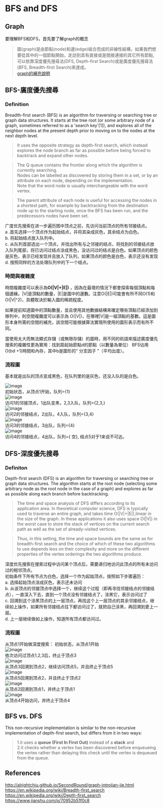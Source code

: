 # BFS and DFS
## Graph
要理解BFS和DFS，首先要了解graph的概念                          
>圖(graph)是由節點(node)和邊(edge)組合而成的非線性結構，如果我們想要從其中的一個節點開始，走訪到其有直接或是間接連接的其它所有節點,可以依靠深度優先搜尋法(DFS, Depth-first Search)或是廣度優先搜尋法(BFS, Breadth-first Search)來達成。                       
[graph的補充說明](http://alrightchiu.github.io/SecondRound/graph-introjian-jie.html)          

## BFS-廣度優先搜尋
### Definition
Breadth-first search (BFS) is an algorithm for traversing or searching tree or graph data structures. It starts at the tree root (or some arbitrary node of a graph, sometimes referred to as a 'search key'[1]), and explores all of the neighbor nodes at the present depth prior to moving on to the nodes at the next depth level.              
         
>It uses the opposite strategy as depth-first search, which instead explores the node branch as far as possible before being forced to backtrack and expand other nodes.                                       

>The Q queue contains the frontier along which the algorithm is currently searching.               
Nodes can be labelled as discovered by storing them in a set, or by an attribute on each node, depending on the implementation.                       
>Note that the word node is usually interchangeable with the word vertex.            

>The parent attribute of each node is useful for accessing the nodes in a shortest path, for example by backtracking from the destination node up to the starting node, once the BFS has been run, and the predecessors nodes have been set.           
                 
广度优先搜索在进一步遍历图中顶点之前，先访问当前顶点的所有邻接结点。                 
a .首先选择一个顶点作为起始结点，并将其染成灰色，其余结点为白色。           
b. 将起始结点放入队列中。          
c. 从队列首部选出一个顶点，并找出所有与之邻接的结点，将找到的邻接结点放入队列尾部，将已访问过结点涂成黑色，没访问过的结点是白色。如果顶点的颜色是灰色，表示已经发现并且放入了队列，如果顶点的颜色是白色，表示还没有发现          
d. 按照同样的方法处理队列中的下一个结点。          
           
### 時間與複雜度           
時間複雜度可以表示為**O(|V|+|E|)** ，因為在最壞的情況下都會探索每個頂點和每個邊緣。|V|是頂點的數量，|E|是圖中的邊數。注意O(|E|)可能會有所不同O(1)和 O(|V|^2)，具體取決於輸入圖的稀疏程度。         
           
如果提前知道圖中的頂點數量，並且使用其他數據結構來確定哪些頂點已經添加到隊列中，則空間複雜度可以表示為 O(|V|)，在哪裡|V|是一組頂點的基數。這是圖形本身所需的空間的補充，該空間可能根據算法實現所使用的圖形表示而有所不同。       
            
當使用太大而無法顯式存儲（或無限存儲）的圖時，用不同的術語來描述廣度優先搜索的複雜性更為實用：找到距起始節點d的節點（以數量為單位） BFS佔用O(bd +1)時間和內存，其中b是圖形的“ 分支因子 ”（平均出度）。        
          
### 流程圖         
基本就是出队的顶点变成黑色，在队列里的是灰色，还没入队的是白色。        
                          
![image](https://github.com/wangshuti/DSA/blob/master/week12/BFS1.JPG)         
初始状态，从顶点1开始，队列={1}              
![image](https://github.com/wangshuti/DSA/blob/master/week12/BFS2.JPG)         
访问1的邻接顶点，1出队变黑，2,3入队，队列={2,3,}             
![image](https://github.com/wangshuti/DSA/blob/master/week12/BFS3.JPG)   
访问2的邻接结点，2出队，4入队，队列={3,4}             
![image](https://github.com/wangshuti/DSA/blob/master/week12/BFS4.JPG)   
访问3的邻接结点，3出队，队列={4}          
![image](https://github.com/wangshuti/DSA/blob/master/week12/BFS5.JPG)         
访问4的邻接结点，4出队，队列={ 空}, 结点5对于1来说不可达。         
           
## DFS-深度優先搜尋          
### Definiton
Depth-first search (DFS) is an algorithm for traversing or searching tree or graph data structures. The algorithm starts at the root node (selecting some arbitrary node as the root node in the case of a graph) and explores as far as possible along each branch before backtracking.          
               
>The time and space analysis of DFS differs according to its application area. In theoretical computer science, DFS is typically used to traverse an entire graph, and takes time O(|V|+|E|),linear in the size of the graph. In these applications it also uses space O(|V|) in the worst case to store the stack of vertices on the current search path as well as the set of already-visited vertices.          
       
>Thus, in this setting, the time and space bounds are the same as for breadth-first search and the choice of which of these two algorithms to use depends less on their complexity and more on the different properties of the vertex orderings the two algorithms produce.
             
深度优先搜索在搜索过程中访问某个顶点后，需要递归地访问此顶点的所有未访问过的相邻顶点。          
初始条件下所有节点为白色，选择一个作为起始顶点，按照如下步骤遍历：           
a. 选择起始顶点涂成灰色，表示还未访问           
b. 从该顶点的邻接顶点中选择一个，继续这个过程（即再寻找邻接结点的邻接结点），一直深入下去，直到一个顶点没有邻接结点了，涂黑它，表示访问过了       
c. 回溯到这个涂黑顶点的上一层顶点，再找这个上一层顶点的其余邻接结点，继续如上操作，如果所有邻接结点往下都访问过了，就把自己涂黑，再回溯到更上一层。      
d. 上一层继续做如上操作，知道所有顶点都访问过。         
             
### 流程圖
从顶点1开始做深度搜索：
初始状态，从顶点1开始           
![image](https://github.com/wangshuti/DSA/blob/master/week12/DFS1.JPG)          
依次访问过顶点1,2,3后，终止于顶点3         
![image](https://github.com/wangshuti/DSA/blob/master/week12/DFS2.JPG)                   
从顶点3回溯到顶点2，继续访问顶点5，并且终止于顶点5        
![image](https://github.com/wangshuti/DSA/blob/master/week12/DFS3.JPG)          
从顶点5回溯到顶点2，并且终止于顶点2         
![image](https://github.com/wangshuti/DSA/blob/master/week12/DFS4.JPG)           
从顶点2回溯到顶点1，并终止于顶点1         
![image](https://github.com/wangshuti/DSA/blob/master/week12/DFS5.JPG)          
从顶点4开始访问，并终止于顶点4                           
            
## BFS vs. DFS
This non-recursive implementation is similar to the non-recursive implementation of depth-first search, but differs from it in two ways:
           
>1.it uses a **queue (First In First Out)** instead of a **stack** and          
2.it checks whether a vertex has been discovered before enqueueing the vertex rather than delaying this check until the vertex is dequeued from the queue.       
          
## References
http://alrightchiu.github.io/SecondRound/graph-introjian-jie.html       
https://en.wikipedia.org/wiki/Breadth-first_search           
https://en.wikipedia.org/wiki/Depth-first_search
https://www.jianshu.com/p/70952b51f0c8 

